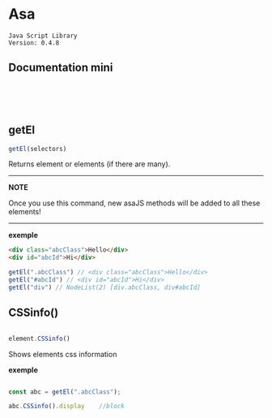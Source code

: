 # Asa
    Java Script Library
    Version: 0.4.8




## Documentation mini
<br/>
<br/>
<br/>

getEl
---

```javascript
getEl(selectors)
``` 
Returns element or elements (if there are many).

---
**NOTE**

Once you use this command, new asaJS methods will be added to all these elements!

---

**exemple**
```html
<div class="abcClass">Hello</div>
<div id="abcId">Hi</div>
```
```javascript
getEl(".abcClass") // <div class="abcClass">Hello</div>
getEl("#abcId") // <div id="abcId">Hi</div>
getEl("div") // NodeList(2) [div.abcClass, div#abcId]
```

CSSinfo()
---

```js

element.CSSinfo()

```
Shows elements css information

**exemple**
```javascript

const abc = getEl(".abcClass");

abc.CSSinfo().display    //block

```

